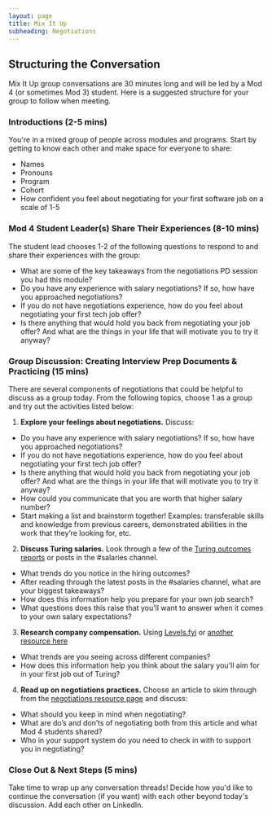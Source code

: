```yaml
---
layout: page
title: Mix It Up
subheading: Negotiations
---
```


## Structuring the Conversation
Mix It Up group conversations are 30 minutes long and will be led by a Mod 4 (or sometimes Mod 3) student. Here is a suggested structure for your group to follow when meeting. 

### Introductions (2-5 mins)
You're in a mixed group of people across modules and programs. Start by getting to know each other and make space for everyone to share:

* Names
* Pronouns
* Program
* Cohort
* How confident you feel about negotiating for your first software job on a scale of 1-5

### Mod 4 Student Leader(s) Share Their Experiences (8-10 mins)
The student lead chooses 1-2 of the following questions to respond to and share their experiences with the group:

* What are some of the key takeaways from the negotiations PD session you had this module?
* Do you have any experience with salary negotiations? If so, how have you approached negotiations?
* If you do not have negotiations experience, how do you feel about negotiating your first tech job offer?
* Is there anything that would hold you back from negotiating your job offer? And what are the things in your life that will motivate you to try it anyway? 

### Group Discussion: Creating Interview Prep Documents & Practicing (15 mins)
There are several components of negotiations that could be helpful to discuss as a group today. From the following topics, choose 1 as a group and try out the activities listed below:

1. **Explore your feelings about negotiations.** Discuss:

* Do you have any experience with salary negotiations? If so, how have you approached negotiations?
* If you do not have negotiations experience, how do you feel about negotiating your first tech job offer?
* Is there anything that would hold you back from negotiating your job offer? And what are the things in your life that will motivate you to try it anyway? 
* How could you communicate that you are worth that higher salary number?
* Start making a list and brainstorm together! Examples: transferable skills and knowledge from previous careers, demonstrated abilities in the work that they’re looking for, etc.

2. **Discuss Turing salaries.** Look through a few of the [Turing outcomes reports](https://turing.edu/outcomes/) or posts in the #salaries channel. 

* What trends do you notice in the hiring outcomes?
* After reading through the latest posts in the #salaries channel, what are your biggest takeaways?
* How does this information help you prepare for your own job search?
* What questions does this raise that you'll want to answer when it comes to your own salary expectations?

3. **Research company compensation.** Using [Levels.fyi](https://www.levels.fyi/comp.html?track=Software%20Engineer) or [another resource here](/resources/negotiations)

* What trends are you seeing across different companies?
* How does this information help you think about the salary you'll aim for in your first job out of Turing?

4. **Read up on negotiations practices.** Choose an article to skim through from the [negotiations resource page](/resources/negotiations) and discuss:

* What should you keep in mind when negotiating?
* What are do’s and don’ts of negotiating both from this article and what Mod 4 students shared?
* Who in your support system do you need to check in with to support you in negotiating?

### Close Out & Next Steps (5 mins)
Take time to wrap up any conversation threads! Decide how you'd like to continue the conversation (if you want) with each other beyond today's discussion. Add each other on LinkedIn. 
